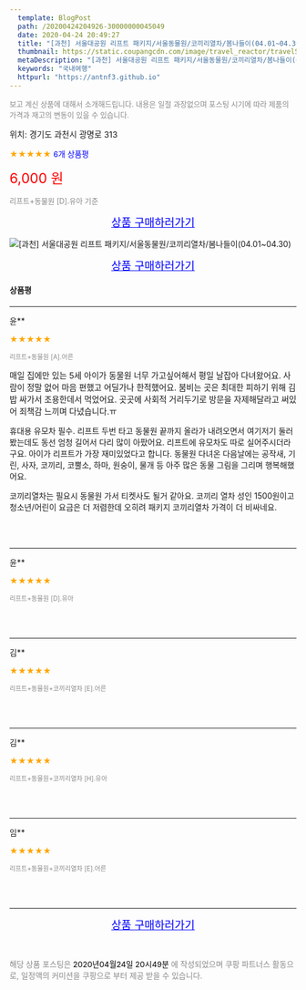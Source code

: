 ```yaml
---
  template: BlogPost
  path: /20200424204926-30000000045049
  date: 2020-04-24 20:49:27
  title: "[과천] 서울대공원 리프트 패키지/서울동물원/코끼리열차/봄나들이(04.01~04.30)"
  thumbnail: https://static.coupangcdn.com/image/travel_reactor/travelSeller/common/A00221268/eb2e182b-f174-4760-9484-6c0b03ec43fd.jpg
  metaDescription: "[과천] 서울대공원 리프트 패키지/서울동물원/코끼리열차/봄나들이(04.01~04.30),국내여행"
  keywords: "국내여행"
  httpurl: "https://antnf3.github.io"
---
```

  
<span style="color: #888;font-size:0.8rem">보고 계신 상품에 대해서 소개해드립니다.
내용은 일절 과장없으며 포스팅 시기에 따라 제품의 가격과 재고의 변동이 있을 수 있습니다.</span>
  
<span style="font-size: 0.9rem;">위치: 경기도 과천시 광명로 313 </span>
  
<span style="color: orange;">★★★★★</span> <span style="color: blue;font-size: 0.85rem;">6개 상품평</span>
  
<span style="color: red;font-size: 1.5rem;">6,000 원</span>
  
<span style="color: #888;font-size:0.8rem">리프트+동물원 [D].유아 기준</span>



<p align="center"><a href="http://me2.do/GHMxozct" style="font-size: 1.2rem; color: blue;">상품 구매하러가기</a></p>

![[과천] 서울대공원 리프트 패키지/서울동물원/코끼리열차/봄나들이(04.01~04.30)](https://image15.coupangcdn.com/image/travelSeller/common/A00221268/6a868d3a-75c2-4b5d-a186-7ff071734aef.jpg)

<p align="center"><a href="http://me2.do/GHMxozct" style="font-size: 1.2rem; color: blue;">상품 구매하러가기</a></p>

#### 상품평
  
---
  
윤**
    
<span style="color: orange;">★★★★★</span>
    
<span style="color: #888;font-size:0.7rem">리프트+동물원 [A].어른</span>
    

    
<span style="font-size: 0.9rem;">매일 집에만 있는 5세 아이가 동물원 너무 가고싶어해서 평일 날잡아 다녀왔어요. 
사람이 정말 없어 마음 편했고 어딜가나 한적했어요. 붐비는 곳은 최대한 피하기 위해 김밥 싸가서 조용한데서 먹었어요. 곳곳에 사회적 거리두기로 방문을 자제해달라고 써있어 죄책감 느끼며 다녔습니다.ㅠ

휴대용 유모차 필수. 리프트 두번 타고 동물원 끝까지 올라가 내려오면서 여기저기 둘러봤는데도 동선 엄청 길어서 다리 많이 아팠어요. 리프트에 유모차도 따로 실어주시더라구요. 아이가 리프트가 가장 재미있었다고 합니다. 
동물원 다녀온 다음날에는 공작새, 기린, 사자, 코끼리, 코뿔소, 하마, 원숭이, 물개 등 아주 많은 동물 그림을 그리며 행복해했어요. 

코끼리열차는 필요시 동물원 가서 티켓사도 될거 같아요. 
코끼리 열차 성인 1500원이고 청소년/어린이 요금은 더 저렴한데 오히려 패키지 코끼리열차 가격이 더 비싸네요.</span>
    
<br>
<br>

---
  
윤**
    
<span style="color: orange;">★★★★★</span>
    
<span style="color: #888;font-size:0.7rem">리프트+동물원 [D].유아</span>
    

    

    
<br>
<br>

---
  
김**
    
<span style="color: orange;">★★★★★</span>
    
<span style="color: #888;font-size:0.7rem">리프트+동물원+코끼리열차 [E].어른</span>
    

    

    
<br>
<br>

---
  
김**
    
<span style="color: orange;">★★★★★</span>
    
<span style="color: #888;font-size:0.7rem">리프트+동물원+코끼리열차 [H].유아</span>
    

    

    
<br>
<br>

---
  
임**
    
<span style="color: orange;">★★★★★</span>
    
<span style="color: #888;font-size:0.7rem">리프트+동물원+코끼리열차 [E].어른</span>
    

    

    
<br>
<br>


  
---
  
<p align="center"><a href="http://me2.do/GHMxozct" style="font-size: 1.2rem; color: blue;">상품 구매하러가기</a></p>
  
<br>
  
<span style="font-size: 0.85rem; color: #888;">해당 상품 포스팅은 <span style="color: #000;"> 2020년04월24일 20시49분 </span> 에 작성되었으며 쿠팡 파트너스 활동으로, 일정액의 커미션을 쿠팡으로 부터 제공 받을 수 있습니다.</span>
